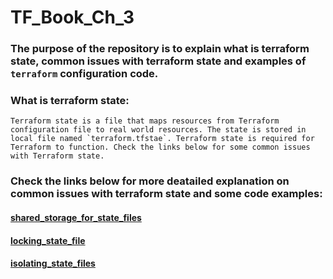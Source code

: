 # TF_Book_Ch_3

### The purpose of the repository is to explain what is terraform state, common issues with terraform state and examples of `terraform` configuration code.

### What is terraform state:
```
Terraform state is a file that maps resources from Terraform configuration file to real world resources. The state is stored in local file named `terraform.tfstae`. Terraform state is required for Terraform to function. Check the links below for some common issues with Terraform state.
```

### Check the links below for more deatailed explanation on common issues with terraform state and some code examples:
 
 #### [shared_storage_for_state_files](https://github.com/nikcbg/TF_Book_Ch_3/tree/master/1.%20shared_storage_for_state_files)
 
 #### [locking_state_file](https://github.com/nikcbg/TF_Book_Ch_3/tree/master/2.%20locking_state_file)
 
 #### [isolating_state_files](https://github.com/nikcbg/TF_Book_Ch_3/tree/master/3.%20isolating_state_files)
 
 
      
  
